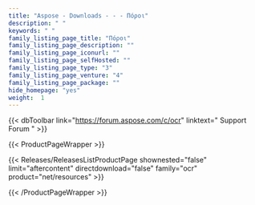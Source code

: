 ```yaml
---
title: "Aspose - Downloads - - - Πόροι"
description: " "
keywords: " "
family_listing_page_title: "Πόροι"
family_listing_page_description: ""
family_listing_page_iconurl: ""
family_listing_page_selfHosted: ""
family_listing_page_type: "3"
family_listing_page_venture: "4"
family_listing_page_package: ""
hide_homepage: "yes"
weight:  1
---
```


{{< dbToolbar link="https://forum.aspose.com/c/ocr" linktext=" Support Forum " >}}


{{< ProductPageWrapper >}}

<!-- ReleasesListProductPage-->
  <!--  {{< Releases/ReleasesListProductPage shownested="false"  limit="beforecontent" directdownload="false" family="ocr" product="net/resources" >}} -->
<!-- /ReleasesListProductPage-->

<!-- ProductPageContent-->


<!-- /ProductPageContent-->



<!-- ReleasesListProductPage-->
   {{< Releases/ReleasesListProductPage shownested="false"  limit="aftercontent" directdownload="false" family="ocr" product="net/resources" >}}
<!-- /ReleasesListProductPage-->

{{< /ProductPageWrapper >}}


